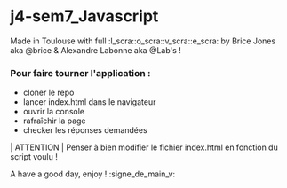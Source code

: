 # j4-sem7_Javascript

Made in Toulouse with full :l_scra::o_scra::v_scra::e_scra: by Brice Jones aka @brice & Alexandre Labonne aka @Lab's !

### Pour faire tourner l'application :

- cloner le repo
- lancer index.html dans le navigateur
- ouvrir la console
- rafraîchir la page
- checker les réponses demandées

| ATTENTION |
Penser à bien modifier le fichier index.html en fonction du script voulu !


A have a good day, enjoy ! :signe_de_main_v:

